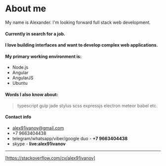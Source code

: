 # About me
My name is Alexander. I'm looking forward full stack web development.

#### Currently in search for a job.
#### I love building interfaces and want to develop complex web applications.
#### My primary working environment is:
+ Node.js
+ Angular
+ AngularJS
+ Ubuntu

#### Words I also know about:
> typescript gulp jade stylus scss expressjs electron meteor babel etc.

#### Contact info
+ alex91ivanov@gmail.com
+ +7 9663404438
+ telegram/whatsapp/viber/google duo - **+7 9663404438**
+ skype - **live:alex91ivanov**
---
[https://stackoverflow.com/cv/alex91ivanov]
